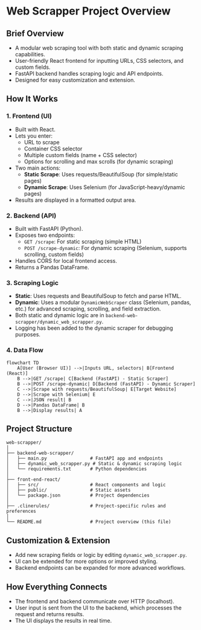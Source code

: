 # Web Scrapper Project Overview

## Brief Overview
- A modular web scraping tool with both static and dynamic scraping capabilities.
- User-friendly React frontend for inputting URLs, CSS selectors, and custom fields.
- FastAPI backend handles scraping logic and API endpoints.
- Designed for easy customization and extension.

## How It Works

### 1. Frontend (UI)
- Built with React.
- Lets you enter:
  - URL to scrape
  - Container CSS selector
  - Multiple custom fields (name + CSS selector)
  - Options for scrolling and max scrolls (for dynamic scraping)
- Two main actions:
  - **Static Scrape**: Uses requests/BeautifulSoup (for simple/static pages)
  - **Dynamic Scrape**: Uses Selenium (for JavaScript-heavy/dynamic pages)
- Results are displayed in a formatted output area.

### 2. Backend (API)
- Built with FastAPI (Python).
- Exposes two endpoints:
  - `GET /scrape`: For static scraping (simple HTML)
  - `POST /scrape-dynamic`: For dynamic scraping (Selenium, supports scrolling, custom fields)
- Handles CORS for local frontend access.
- Returns a Pandas DataFrame.

### 3. Scraping Logic
- **Static**: Uses requests and BeautifulSoup to fetch and parse HTML.
- **Dynamic**: Uses a modular `DynamicWebScraper` class (Selenium, pandas, etc.) for advanced scraping, scrolling, and field extraction.
- Both static and dynamic logic are in `backend-web-scrapper/dynamic_web_scrapper.py`.
- Logging has been added to the dynamic scraper for debugging purposes.

### 4. Data Flow

```mermaid
flowchart TD
    A[User (Browser UI)] -->|Inputs URL, selectors| B[Frontend (React)]
    B -->|GET /scrape| C[Backend (FastAPI) - Static Scraper]
    B -->|POST /scrape-dynamic| D[Backend (FastAPI) - Dynamic Scraper]
    C -->|Scrape with requests/BeautifulSoup| E[Target Website]
    D -->|Scrape with Selenium| E
    C -->|JSON result| B
    D -->|Pandas DataFrame| B
    B -->|Display results| A
```

## Project Structure

```
web-scrapper/
│
├── backend-web-scrapper/
│   ├── main.py                # FastAPI app and endpoints
│   ├── dynamic_web_scrapper.py # Static & dynamic scraping logic
│   └── requirements.txt       # Python dependencies
│
├── front-end-react/
│   ├── src/                   # React components and logic
│   ├── public/                # Static assets
│   └── package.json           # Project dependencies
│
├── .clinerules/               # Project-specific rules and preferences
│
└── README.md                  # Project overview (this file)
```

## Customization & Extension

- Add new scraping fields or logic by editing `dynamic_web_scrapper.py`.
- UI can be extended for more options or improved styling.
- Backend endpoints can be expanded for more advanced workflows.

## How Everything Connects

- The frontend and backend communicate over HTTP (localhost).
- User input is sent from the UI to the backend, which processes the request and returns results.
- The UI displays the results in real time.
